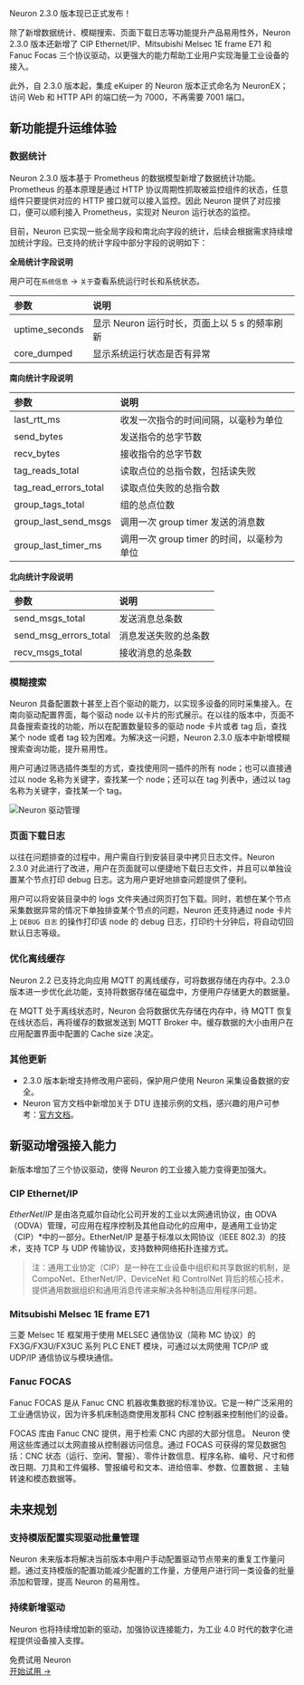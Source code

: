 Neuron 2.3.0 版本现已正式发布！

除了新增数据统计、模糊搜索、页面下载日志等功能提升产品易用性外，Neuron 2.3.0 版本还新增了 CIP Ethernet/IP、Mitsubishi Melsec 1E frame E71 和 Fanuc Focas 三个协议驱动，以更强大的能力帮助工业用户实现海量工业设备的接入。

此外，自 2.3.0 版本起，集成 eKuiper 的 Neuron 版本正式命名为 NeuronEX；访问 Web 和 HTTP API 的端口统一为 7000，不再需要 7001 端口。

## 新功能提升运维体验

### 数据统计

Neuron 2.3.0 版本基于 Prometheus 的数据模型新增了数据统计功能。Prometheus 的基本原理是通过 HTTP 协议周期性抓取被监控组件的状态，任意组件只要提供对应的 HTTP 接口就可以接入监控。因此 Neuron 提供了对应接口，便可以顺利接入 Prometheus，实现对 Neuron 运行状态的监控。

目前，Neuron 已实现一些全局字段和南北向字段的统计，后续会根据需求持续增加统计字段。已支持的统计字段中部分字段的说明如下：

**全局统计字段说明**

用户可在`系统信息` → `关于`查看系统运行时长和系统状态。

| **参数**       | **说明**                                      |
| :------------- | :-------------------------------------------- |
| uptime_seconds | 显示 Neuron 运行时长，页面上以 5 s 的频率刷新 |
| core_dumped    | 显示系统运行状态是否有异常                    |

**南向统计字段说明**

| 参数                  | **说明**                                  |
| :-------------------- | :---------------------------------------- |
| last_rtt_ms           | 收发一次指令的时间间隔，以毫秒为单位      |
| send_bytes            | 发送指令的总字节数                        |
| recv_bytes            | 接收指令的总字节数                        |
| tag_reads_total       | 读取点位的总指令数，包括读失败            |
| tag_read_errors_total | 读取点位失败的总指令数                    |
| group_tags_total      | 组的总点位数                              |
| group_last_send_msgs  | 调用一次 group timer 发送的消息数         |
| group_last_timer_ms   | 调用一次 group timer 的时间，以毫秒为单位 |

**北向统计字段说明**

| **参数**              | **说明**             |
| :-------------------- | :------------------- |
| send_msgs_total       | 发送消息总条数       |
| send_msg_errors_total | 消息发送失败的总条数 |
| recv_msgs_total       | 接收消息的总条数     |

### 模糊搜索

Neuron 具备配置数十甚至上百个驱动的能力，以实现多设备的同时采集接入。在南向驱动配置界面，每个驱动 node 以卡片的形式展示。在以往的版本中，页面不具备搜索查找的功能，所以在配置数量较多的驱动 node 卡片或者 tag 后，查找某个 node 或者 tag 较为困难。为解决这一问题，Neuron 2.3.0 版本中新增模糊搜索查询功能，提升易用性。

用户可通过筛选插件类型的方式，查找使用同一插件的所有 node；也可以直接通过以 node 名称为关键字，查找某一个 node；还可以在 tag 列表中，通过以 tag 名称为关键字，查找某一个 tag。

![Neuron 驱动管理](https://assets.emqx.com/images/52e37bfe33214c8862085af2de6387c1.png)

### 页面下载日志

以往在问题排查的过程中，用户需自行到安装目录中拷贝日志文件。Neuron 2.3.0 对此进行了改进，用户在页面就可以便捷地下载日志文件，并且可以单独设置某个节点打印 debug 日志。这为用户更好地排查问题提供了便利。

用户可以将安装目录中的 logs 文件夹通过网页打包下载。同时，若想在某个节点采集数据异常的情况下单独排查某个节点的问题，Neuron 还支持通过 node 卡片上 `DEBUG 日志` 的操作打印该 node 的 debug 日志，打印约十分钟后，将自动切回默认日志等级。

### 优化离线缓存

Neuron 2.2 已支持北向应用 MQTT 的离线缓存，可将数据存储在内存中。2.3.0 版本进一步优化此功能，支持将数据存储在磁盘中，方便用户存储更大的数据量。

在 MQTT 处于离线状态时，Neuron 会将数据优先存储在内存中，待 MQTT 恢复在线状态后，再将缓存的数据发送到 MQTT Broker 中。缓存数据的大小由用户在应用配置界面中配置的 Cache size 决定。

### 其他更新

- 2.3.0 版本新增支持修改用户密码，保护用户使用 Neuron 采集设备数据的安全。
- Neuron 官方文档中新增加关于 DTU 连接示例的文档，感兴趣的用户可参考：[官方文档](https://neugates.io/docs/zh/latest/)。

## 新驱动增强接入能力

新版本增加了三个协议驱动，使得 Neuron 的工业接入能力变得更加强大。

### CIP Ethernet/IP

*EtherNet*/*IP* 是由洛克威尔自动化公司开发的工业以太网通讯协议，由 ODVA（ODVA）管理，可应用在程序控制及其他自动化的应用中，是通用工业协定（CIP）*中的一部分。EtherNet/IP 是基于标准以太网协议（IEEE 802.3）的技术，支持 TCP 与 UDP 传输协议，支持数种网络拓扑连接方式。

> 注：通用工业协定（CIP）是一种在工业设备中组织和共享数据的机制，是 CompoNet、EtherNet/IP、DeviceNet 和 ControlNet 背后的核心技术，提供通用数据组织和通用消息传递来解决各种制造应用程序问题。

### Mitsubishi Melsec 1E frame E71

三菱 Melsec 1E 框架用于使用 MELSEC 通信协议（简称 MC 协议）的 FX3G/FX3U/FX3UC 系列 PLC ENET 模块，可通过以太网使用 TCP/IP 或 UDP/IP 通信协议与模块通信。

### Fanuc FOCAS

Fanuc FOCAS 是从 Fanuc CNC 机器收集数据的标准协议。它是一种广泛采用的工业通信协议，因为许多机床制造商使用发那科 CNC 控制器来控制他们的设备。

FOCAS 库由 Fanuc CNC 提供，用于检索 CNC 内部的大部分信息。 Neuron 使用这些库通过以太网直接从控制器访问信息。通过 FOCAS 可获得的常见数据包括：CNC 状态（运行、空闲、警报）、零件计数信息、程序名称、编号、尺寸和修改日期、刀具和工件偏移、警报编号和文本、进给倍率、参数、位置数据 、主轴转速和模态数据等。

## 未来规划

### 支持模版配置实现驱动批量管理

Neuron 未来版本将解决当前版本中用户手动配置驱动节点带来的重复工作量问题。通过支持模版的配置功能减少配置的工作量，方便用户进行同一类设备的批量添加和管理，提高 Neuron 的易用性。

### 持续新增驱动

Neuron 也将持续增加新的驱动，加强协议连接能力，为工业 4.0 时代的数字化进程提供设备接入支撑。





<section class="promotion">
    <div>
        免费试用 Neuron
    </div>
    <a href="https://www.emqx.com/zh/try?product=neuron" class="button is-gradient px-5">开始试用 →</a>
</section>
